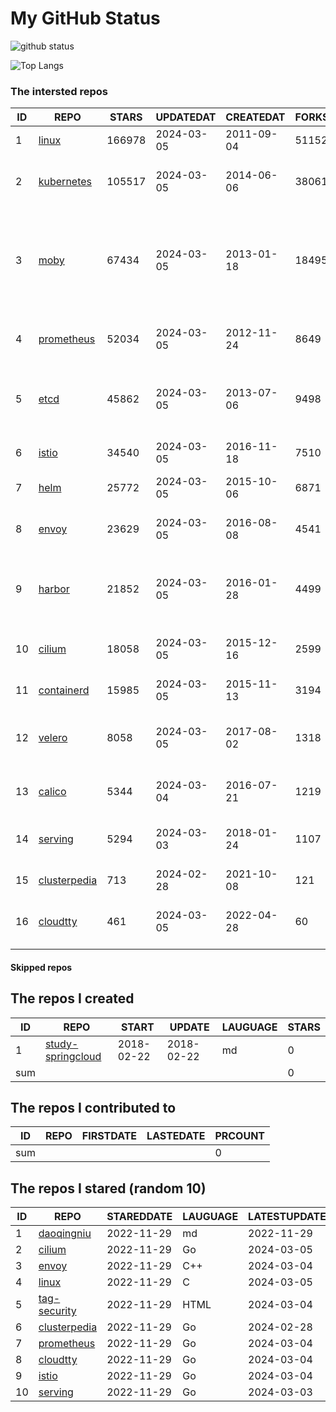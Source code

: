 # My GitHub Status

<img src="https://github-readme-stats-1.yihong0618.vercel.app/api?username=daoqingniu&show_icons=true&&&hide_title=true&count_private=true" alt="github status" />

![Top Langs](https://github-readme-stats-1.yihong0618.vercel.app/api/top-langs/?username=daoqingniu&layout=compact)

<!--START_SECTION:github_repos-->
### The intersted repos
| ID |                              REPO                               | STARS  | UPDATEDAT  | CREATEDAT  | FORKSCOUNT |                                                DESCRIPTIONS                                                |
|----|-----------------------------------------------------------------|--------|------------|------------|------------|------------------------------------------------------------------------------------------------------------|
|  1 | [linux](https://github.com/torvalds/linux)                      | 166978 | 2024-03-05 | 2011-09-04 |      51152 | Linux kernel source tree                                                                                   |
|  2 | [kubernetes](https://github.com/kubernetes/kubernetes)          | 105517 | 2024-03-05 | 2014-06-06 |      38061 | Production-Grade Container Scheduling and Management                                                       |
|  3 | [moby](https://github.com/moby/moby)                            |  67434 | 2024-03-05 | 2013-01-18 |      18495 | The Moby Project - a collaborative project for the container ecosystem to assemble container-based systems |
|  4 | [prometheus](https://github.com/prometheus/prometheus)          |  52034 | 2024-03-05 | 2012-11-24 |       8649 | The Prometheus monitoring system and time series database.                                                 |
|  5 | [etcd](https://github.com/etcd-io/etcd)                         |  45862 | 2024-03-05 | 2013-07-06 |       9498 | Distributed reliable key-value store for the most critical data of a distributed system                    |
|  6 | [istio](https://github.com/istio/istio)                         |  34540 | 2024-03-05 | 2016-11-18 |       7510 | Connect, secure, control, and observe services.                                                            |
|  7 | [helm](https://github.com/helm/helm)                            |  25772 | 2024-03-05 | 2015-10-06 |       6871 | The Kubernetes Package Manager                                                                             |
|  8 | [envoy](https://github.com/envoyproxy/envoy)                    |  23629 | 2024-03-05 | 2016-08-08 |       4541 | Cloud-native high-performance edge/middle/service proxy                                                    |
|  9 | [harbor](https://github.com/goharbor/harbor)                    |  21852 | 2024-03-05 | 2016-01-28 |       4499 | An open source trusted cloud native registry project that stores, signs, and scans content.                |
| 10 | [cilium](https://github.com/cilium/cilium)                      |  18058 | 2024-03-05 | 2015-12-16 |       2599 | eBPF-based Networking, Security, and Observability                                                         |
| 11 | [containerd](https://github.com/containerd/containerd)          |  15985 | 2024-03-05 | 2015-11-13 |       3194 | An open and reliable container runtime                                                                     |
| 12 | [velero](https://github.com/vmware-tanzu/velero)                |   8058 | 2024-03-05 | 2017-08-02 |       1318 | Backup and migrate Kubernetes applications and their persistent volumes                                    |
| 13 | [calico](https://github.com/projectcalico/calico)               |   5344 | 2024-03-04 | 2016-07-21 |       1219 | Cloud native networking and network security                                                               |
| 14 | [serving](https://github.com/knative/serving)                   |   5294 | 2024-03-03 | 2018-01-24 |       1107 | Kubernetes-based, scale-to-zero, request-driven compute                                                    |
| 15 | [clusterpedia](https://github.com/clusterpedia-io/clusterpedia) |    713 | 2024-02-28 | 2021-10-08 |        121 | The Encyclopedia of Kubernetes clusters                                                                    |
| 16 | [cloudtty](https://github.com/cloudtty/cloudtty)                |    461 | 2024-03-05 | 2022-04-28 |         60 | A Friendly Kubernetes CloudShell (Web Terminal) !                                                          |



#### Skipped repos
<!--END_SECTION:github_repos-->

<!--START_SECTION:my_github-->
## The repos I created
| ID  |                                 REPO                                 |   START    |   UPDATE   | LAUGUAGE | STARS |
|-----|----------------------------------------------------------------------|------------|------------|----------|-------|
|   1 | [study-springcloud](https://github.com/daoqingniu/study-springcloud) | 2018-02-22 | 2018-02-22 | md       |     0 |
| sum |                                                                      |            |            |          |     0 |

## The repos I contributed to
| ID  | REPO | FIRSTDATE | LASTEDATE | PRCOUNT |
|-----|------|-----------|-----------|---------|
| sum |      |           |           |       0 |

## The repos I stared (random 10)
| ID |                              REPO                               | STAREDDATE | LAUGUAGE | LATESTUPDATE |
|----|-----------------------------------------------------------------|------------|----------|--------------|
|  1 | [daoqingniu](https://github.com/daoqingniu/daoqingniu)          | 2022-11-29 | md       | 2022-11-29   |
|  2 | [cilium](https://github.com/cilium/cilium)                      | 2022-11-29 | Go       | 2024-03-05   |
|  3 | [envoy](https://github.com/envoyproxy/envoy)                    | 2022-11-29 | C++      | 2024-03-04   |
|  4 | [linux](https://github.com/torvalds/linux)                      | 2022-11-29 | C        | 2024-03-05   |
|  5 | [tag-security](https://github.com/cncf/tag-security)            | 2022-11-29 | HTML     | 2024-03-04   |
|  6 | [clusterpedia](https://github.com/clusterpedia-io/clusterpedia) | 2022-11-29 | Go       | 2024-02-28   |
|  7 | [prometheus](https://github.com/prometheus/prometheus)          | 2022-11-29 | Go       | 2024-03-04   |
|  8 | [cloudtty](https://github.com/cloudtty/cloudtty)                | 2022-11-29 | Go       | 2024-03-04   |
|  9 | [istio](https://github.com/istio/istio)                         | 2022-11-29 | Go       | 2024-03-04   |
| 10 | [serving](https://github.com/knative/serving)                   | 2022-11-29 | Go       | 2024-03-03   |

<!--END_SECTION:my_github-->
